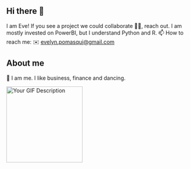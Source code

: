 ## Hi there 🌟
I am Eve! If you see a project we could collaborate 👯‍♀️, reach out. I am mostly invested on PowerBI, but I understand Python and R. 
📫 How to reach me: 
✉️ evelyn.pomasqui@gmail.com


## About me 
🔬 I am me. I like business, finance and dancing. 



<img src="https://i.giphy.com/media/v1.Y2lkPTc5MGI3NjExN3FsaGlsNHVjOW96azhndWt0MmZvMmNlb3MzYmtmYzE5cDczbHMzNCZlcD12MV9pbnRlcm5hbF9naWZfYnlfaWQmY3Q9Zw/ule4vhcY1xEKQ/giphy.gif" width="200" alt="Your GIF Description">

<!--
**Evepp/evepp** is a ✨ _special_ ✨ repository because its `README.md` (this file) appears on your GitHub profile.

Here are some ideas to get you started:

- 🔭 I’m currently working on ...
- 🌱 I’m currently learning ...
- 👯 I’m looking to collaborate on ...
- 🤔 I’m looking for help with ...
- 💬 Ask me about ...
- 📫 How to reach me: ...
- 😄 Pronouns: ...
- ⚡ Fun fact: ...
-->
